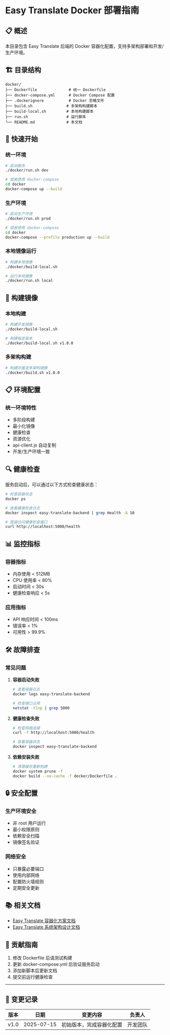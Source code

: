 # Easy Translate Docker 部署指南

## 📋 概述

本目录包含 Easy Translate 后端的 Docker 容器化配置，支持多架构部署和开发/生产环境。

## 🏗️ 目录结构

```
docker/
├── Dockerfile              # 统一 Dockerfile
├── docker-compose.yml      # Docker Compose 配置
├── .dockerignore           # Docker 忽略文件
├── build.sh               # 多架构构建脚本
├── build-local.sh         # 本地构建脚本
├── run.sh                 # 运行脚本
└── README.md              # 本文档
```

## 🚀 快速开始

### 统一环境

```bash
# 启动服务
./docker/run.sh dev

# 或者使用 docker-compose
cd docker
docker-compose up --build
```

### 生产环境

```bash
# 启动生产环境
./docker/run.sh prod

# 或者使用 docker-compose
cd docker
docker-compose --profile production up --build
```

### 本地镜像运行

```bash
# 构建本地镜像
./docker/build-local.sh

# 运行本地镜像
./docker/run.sh local
```

## 🔧 构建镜像

### 本地构建

```bash
# 构建开发镜像
./docker/build-local.sh

# 构建指定版本
./docker/build-local.sh v1.0.0
```

### 多架构构建

```bash
# 构建并推送多架构镜像
./docker/build.sh v1.0.0
```

## 📋 环境配置

### 统一环境特性
- 多阶段构建
- 最小化镜像
- 健康检查
- 资源优化
- api-client.js 自动复制
- 开发/生产环境一致

## 🔍 健康检查

服务启动后，可以通过以下方式检查健康状态：

```bash
# 检查容器状态
docker ps

# 查看健康检查日志
docker inspect easy-translate-backend | grep Health -A 10

# 直接访问健康检查接口
curl http://localhost:5000/health
```

## 📊 监控指标

### 容器指标
- 内存使用 < 512MB
- CPU 使用率 < 80%
- 启动时间 < 30s
- 健康检查响应 < 5s

### 应用指标
- API 响应时间 < 100ms
- 错误率 < 1%
- 可用性 > 99.9%

## 🛠️ 故障排查

### 常见问题

1. **容器启动失败**
   ```bash
   # 查看容器日志
   docker logs easy-translate-backend
   
   # 检查端口占用
   netstat -tlnp | grep 5000
   ```

2. **健康检查失败**
   ```bash
   # 检查网络连接
   curl -f http://localhost:5000/health
   
   # 查看容器状态
   docker inspect easy-translate-backend
   ```

3. **依赖安装失败**
   ```bash
   # 清理缓存重新构建
   docker system prune -f
   docker build --no-cache -f docker/Dockerfile .
   ```

## 🔒 安全配置

### 生产环境安全
- 非 root 用户运行
- 最小权限原则
- 依赖安全扫描
- 镜像签名验证

### 网络安全
- 只暴露必要端口
- 使用内部网络
- 配置防火墙规则
- 定期安全更新

## 📚 相关文档

- [Easy Translate 容器化方案文档](../feature/Easy-Translate-容器化方案文档-v1.0.md)
- [Easy Translate 系统架构设计文档](../architecture/easy-translate-系统架构设计文档-v1.0.md)

## 🤝 贡献指南

1. 修改 Dockerfile 后请测试构建
2. 更新 docker-compose.yml 后验证服务启动
3. 添加新脚本后更新文档
4. 提交前运行健康检查

---

## 📝 变更记录

| 版本 | 日期 | 变更内容 | 负责人 |
|------|------|----------|--------|
| v1.0 | 2025-07-15 | 初始版本，完成容器化配置 | 开发团队 | 